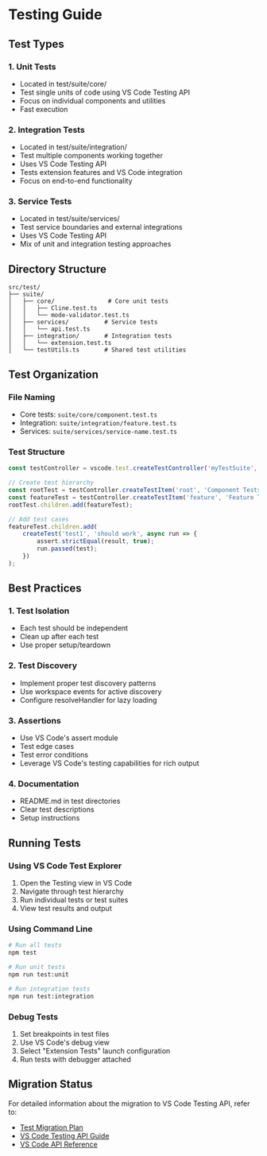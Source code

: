 # Testing Guide

## Test Types

### 1. Unit Tests
- Located in test/suite/core/
- Test single units of code using VS Code Testing API
- Focus on individual components and utilities
- Fast execution

### 2. Integration Tests
- Located in test/suite/integration/
- Test multiple components working together
- Uses VS Code Testing API
- Tests extension features and VS Code integration
- Focus on end-to-end functionality

### 3. Service Tests
- Located in test/suite/services/
- Test service boundaries and external integrations
- Uses VS Code Testing API
- Mix of unit and integration testing approaches

## Directory Structure
```
src/test/
├── suite/
│   ├── core/               # Core unit tests
│   │   ├── Cline.test.ts
│   │   └── mode-validator.test.ts
│   ├── services/          # Service tests
│   │   └── api.test.ts
│   ├── integration/       # Integration tests
│   │   └── extension.test.ts
│   └── testUtils.ts       # Shared test utilities
```

## Test Organization

### File Naming
- Core tests: `suite/core/component.test.ts`
- Integration: `suite/integration/feature.test.ts`
- Services: `suite/services/service-name.test.ts`

### Test Structure
```typescript
const testController = vscode.test.createTestController('myTestSuite', 'My Test Suite');

// Create test hierarchy
const rootTest = testController.createTestItem('root', 'Component Tests', uri);
const featureTest = testController.createTestItem('feature', 'Feature Tests', uri);
rootTest.children.add(featureTest);

// Add test cases
featureTest.children.add(
    createTest('test1', 'should work', async run => {
        assert.strictEqual(result, true);
        run.passed(test);
    })
);
```

## Best Practices

### 1. Test Isolation
- Each test should be independent
- Clean up after each test
- Use proper setup/teardown

### 2. Test Discovery
- Implement proper test discovery patterns
- Use workspace events for active discovery
- Configure resolveHandler for lazy loading

### 3. Assertions
- Use VS Code's assert module
- Test edge cases
- Test error conditions
- Leverage VS Code's testing capabilities for rich output

### 4. Documentation
- README.md in test directories
- Clear test descriptions
- Setup instructions

## Running Tests

### Using VS Code Test Explorer
1. Open the Testing view in VS Code
2. Navigate through test hierarchy
3. Run individual tests or test suites
4. View test results and output

### Using Command Line
```bash
# Run all tests
npm test

# Run unit tests
npm run test:unit

# Run integration tests
npm run test:integration
```

### Debug Tests
1. Set breakpoints in test files
2. Use VS Code's debug view
3. Select "Extension Tests" launch configuration
4. Run tests with debugger attached

## Migration Status
For detailed information about the migration to VS Code Testing API, refer to:
- [Test Migration Plan](technical/testing/test-migration-plan.md)
- [VS Code Testing API Guide](https://code.visualstudio.com/api/extension-guides/testing)
- [VS Code API Reference](https://code.visualstudio.com/api/references/vscode-api)
